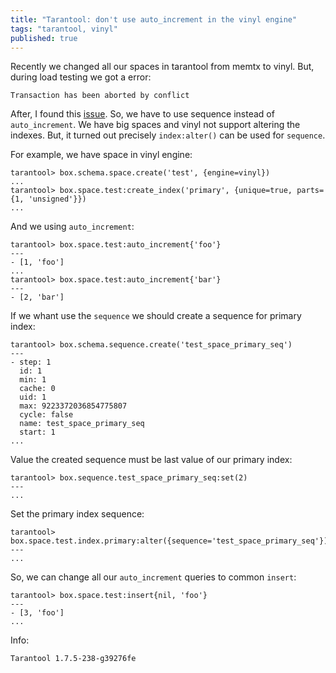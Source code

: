 ```yaml
---
title: "Tarantool: don't use auto_increment in the vinyl engine"
tags: "tarantool, vinyl"
published: true
---
```


Recently we changed all our spaces in tarantool from memtx to vinyl. But,
during load testing we got a error:

    Transaction has been aborted by conflict

After, I found this [issue](https://github.com/tarantool/tarantool/issues/389).
So, we have to use sequence instead of `auto_increment`. We have
big spaces and vinyl not support altering the indexes. But, it
turned out precisely `index:alter()` can be used for `sequence`.

For example, we have space in vinyl engine:

    tarantool> box.schema.space.create('test', {engine=vinyl})
    ...
    tarantool> box.space.test:create_index('primary', {unique=true, parts={1, 'unsigned'}})
    ...

And we using `auto_increment`:

    tarantool> box.space.test:auto_increment{'foo'}
    ---
    - [1, 'foo']
    ...
    tarantool> box.space.test:auto_increment{'bar'}
    ---
    - [2, 'bar']

If we whant use the `sequence` we should create a sequence for primary index:

    tarantool> box.schema.sequence.create('test_space_primary_seq')
    ---
    - step: 1
      id: 1
      min: 1
      cache: 0
      uid: 1
      max: 9223372036854775807
      cycle: false
      name: test_space_primary_seq
      start: 1
    ...

Value the created sequence must be last value of our primary index:

    tarantool> box.sequence.test_space_primary_seq:set(2)
    ---
    ...

Set the primary index sequence:

    tarantool> box.space.test.index.primary:alter({sequence='test_space_primary_seq'})
    ---
    ...

So, we can change all our `auto_increment` queries to common `insert`:

    tarantool> box.space.test:insert{nil, 'foo'}
    ---
    - [3, 'foo']
    ...

Info:

```
Tarantool 1.7.5-238-g39276fe
```
